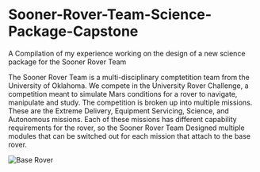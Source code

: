 # Sooner-Rover-Team-Science-Package-Capstone
A Compilation of my experience working on the design of a new science package for the Sooner Rover Team

The Sooner Rover Team is a multi-disciplinary comptetition team from the University of Oklahoma. We compete in the University Rover Challenge, a competition meant to simulate Mars conditions for a rover to navigate, manipulate and study.
The competition is broken up into multiple missions. These are the Extreme Delivery, Equipment Servicing, Science, and Autonomous missions.
Each of these missions has different capability requirements for the rover, so the Sooner Rover Team Designed multiple modules that can be switched out for each mission that attach to the base rover.

![Base Rover](https://github.com/Tristen-B/Sooner-Rover-Team-Science-Package-Capstone/raw/main/art/Full_Rover_with_Arm_in_Utah.jpg)
